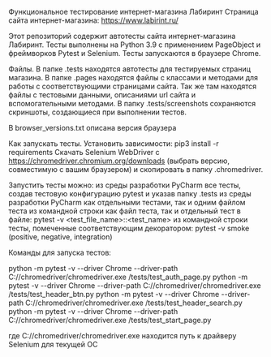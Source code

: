 Функциональное тестирование интернет-магазина Лабиринт
Страница сайта интернет-магазина: https://www.labirint.ru/


Этот репозиторий содержит автотесты сайта интернет-магазина Лабиринт.
Тесты выполнены на Python 3.9 с применением PageObject и фреймворков Pytest и Selenium.
Тесты запускаются в браузере Chrome.


Файлы.
В папке .tests находятся автотесты для тестируемых страниц магазина.
В папке .pages находятся файлы с классами и методами для работы с соответствующими страницами сайта. 
Так же там находятся файлы с тестовыми данными, описаниями url сайта и вспомогательными методами.
В папку .tests/screenshots сохраняются скриншоты, создающиеся при выполнении тестов.

В browser_versions.txt описана версия браузера

Как запускать тесты.
Установить зависимости:
pip3 install -r requirements
Скачать Selenium WebDriver с https://chromedriver.chromium.org/downloads 
(выбрать версию, совместимую с вашим браузером) и скопировать в папку .chromedriver.

Запустить тесты можно:
из среды разработки PyCharm все тесты, создав тестовую конфигурацию pytest и указав папку .tests
из среды разработки PyCharm как отдельными тестами, так и одним файлом теста
из командной строки как файл теста, так и отдельный тест в файле:
pytest -v <test_file_name>::<test_name>
из командной строки тесты, помеченные соответствующим декоратором:
pytest -v smoke (positive, negative, integration)

Команды для запуска тестов:

python -m pytest -v --driver Chrome --driver-path C://chromedriver/chromedriver.exe /tests/test_auth_page.py
python -m pytest -v --driver Chrome --driver-path C://chromedriver/chromedriver.exe /tests/test_header_btn.py
python -m pytest -v --driver Chrome --driver-path C://chromedriver/chromedriver.exe /tests/test_header_search.py
python -m pytest -v --driver Chrome --driver-path C://chromedriver/chromedriver.exe /tests/test_start_page.py


где C://chromedriver/chromedriver.exe находится путь к драйверу Selenium для текущей ОС


